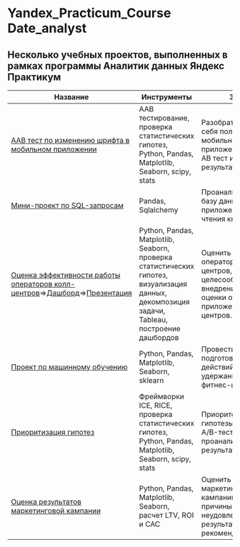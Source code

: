 # Yandex_Practicum_Course Date_analyst
## Несколько учебных проектов, выполненных в рамках программы Аналитик данных Яндекс Практикум
|Название|Инструменты|Задача|
|--------|-----------|------|
|[ААВ тест по изменению шрифта в мобильном приложении](https://github.com/maksimlerman/Yandex_Practicum_Course-Date_analyst/tree/main/ААВ%20тест%20по%20изменению%20шрифтов%20в%20мобильном%20приложении)|ААВ тестирование, проверка статистических гипотез, Python, Pandas, Matplotlib, Seaborn, scipy, stats|Разобраться, как ведут себя пользователи мобильного приложения. Провести АВ тест и оценить результаты|
|[Мини-проект по SQL-запросам](https://github.com/maksimlerman/Yandex_Practicum_Course-Date_analyst/tree/main/Запросы%20SQL)|Pandas, Sqlalchemy|Проанализировать базу данных приложения для чтения книг|
|[Оценка эффективности работы операторов колл-центров](https://github.com/maksimlerman/data-analyst/tree/main/Telecom)=>[Дашборд](https://public.tableau.com/views/telecom_16628338688160/Dashboard1?:language=en-US&:display_count=n&:origin=viz_share_link)=>[Презентация](https://disk.yandex.ru/i/2Ht6nUb1w5AsPg)|Python, Pandas, Matplotlib, Seaborn, проверка статистических гипотез, визуализация данных,  декомпозиция задачи, Tableau, построение дашбордов|Оценить работу операторов кол-центров, а так же, целесообразность внедрения опции оценки операторов в приложении для кол-центров.|
|[Проект по машинному обучению](ссылка)|Python, Pandas, Matplotlib, Seaborn, sklearn|Провести анализ и подготовить план действий по удержанию клиентов фитнес-центра|
|[Приоритизация гипотез](ссылка)|Фреймворки ICE, RICE, проверка статистических гипотез, Python, Pandas, Matplotlib, Seaborn, scipy, stats|Приоритезировать гипотезы, запустить A/B-тест и проанализировать результаты.|
|[Оценка результатов маркетинговой кампании](ссылка)|Python, Pandas, Matplotlib, Seaborn, расчет LTV, ROI и CAC|Оценить проведенную маркетинговую кампанию, выявить причины неудовлетворительных результатов и дать рекомендации|
